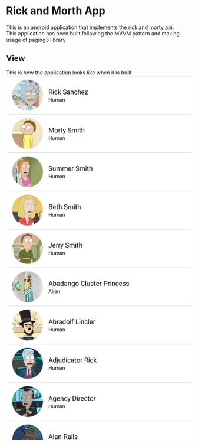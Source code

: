 # Rick and Morth App

This is an android application that implements the [rick and morty api](https://rickandmortyapi.com/documentation). <br/>
This application has been built following the MVVM pattern and making usage of paging3 library

## View
This is how the application looks like when it is built
![main home page](./img/home.jpeg)
